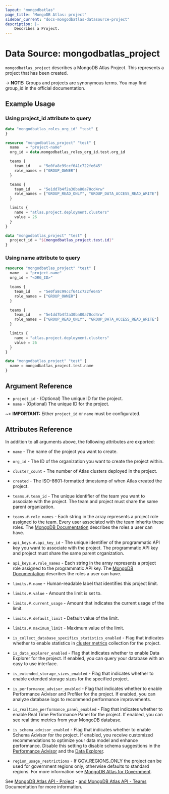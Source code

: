 ```yaml
---
layout: "mongodbatlas"
page_title: "MongoDB Atlas: project"
sidebar_current: "docs-mongodbatlas-datasource-project"
description: |-
    Describes a Project.
---
```


# Data Source: mongodbatlas_project

`mongodbatlas_project` describes a MongoDB Atlas Project. This represents a project that has been created.

-> **NOTE:** Groups and projects are synonymous terms. You may find group_id in the official documentation.

## Example Usage

### Using project_id attribute to query
```terraform
data "mongodbatlas_roles_org_id" "test" {
}

resource "mongodbatlas_project" "test" {
  name   = "project-name"
  org_id = data.mongodbatlas_roles_org_id.test.org_id

  teams {
    team_id    = "5e0fa8c99ccf641c722fe645"
    role_names = ["GROUP_OWNER"]
  }

  teams {
    team_id    = "5e1dd7b4f2a30ba80a70cd4rw"
    role_names = ["GROUP_READ_ONLY", "GROUP_DATA_ACCESS_READ_WRITE"]
  }

  limits {
    name = "atlas.project.deployment.clusters"
    value = 26
  }
}

data "mongodbatlas_project" "test" {
  project_id = "${mongodbatlas_project.test.id}"
}
```

### Using name attribute to query
```terraform
resource "mongodbatlas_project" "test" {
  name   = "project-name"
  org_id = "<ORG_ID>"

  teams {
    team_id    = "5e0fa8c99ccf641c722fe645"
    role_names = ["GROUP_OWNER"]
  }

  teams {
    team_id    = "5e1dd7b4f2a30ba80a70cd4rw"
    role_names = ["GROUP_READ_ONLY", "GROUP_DATA_ACCESS_READ_WRITE"]
  }

  limits {
    name = "atlas.project.deployment.clusters"
    value = 26
  }
}

data "mongodbatlas_project" "test" {
  name = mongodbatlas_project.test.name
}
```

## Argument Reference

* `project_id` - (Optional) The unique ID for the project.
* `name` - (Optional) The unique ID for the project.

~> **IMPORTANT:** Either `project_id` or `name` must be configurated.

## Attributes Reference

In addition to all arguments above, the following attributes are exported:

* `name` - The name of the project you want to create.
* `org_id` - The ID of the organization you want to create the project within.
* `cluster_count` - The number of Atlas clusters deployed in the project.
* `created` - The ISO-8601-formatted timestamp of when Atlas created the project.
* `teams.#.team_id` - The unique identifier of the team you want to associate with the project. The team and project must share the same parent organization.
* `teams.#.role_names` - Each string in the array represents a project role assigned to the team. Every user associated with the team inherits these roles. The [MongoDB Documentation](https://www.mongodb.com/docs/atlas/reference/user-roles/#organization-roles) describes the roles a user can have.
* `api_keys.#.api_key_id` - The unique identifier of the programmatic API key you want to associate with the project. The programmatic API key and project must share the same parent organization.
* `api_keys.#.role_names` - Each string in the array represents a project role assigned to the programmatic API key. The [MongoDB Documentation](https://www.mongodb.com/docs/atlas/reference/user-roles/#organization-roles) describes the roles a user can have.
* `limits.#.name` - Human-readable label that identifies this project limit.
* `limits.#.value` - Amount the limit is set to.
* `limits.#.current_usage` - Amount that indicates the current usage of the limit.
* `limits.#.default_limit` - Default value of the limit.
* `limits.#.maximum_limit` - Maximum value of the limit.

* `is_collect_database_specifics_statistics_enabled` - Flag that indicates whether to enable statistics in [cluster metrics](https://www.mongodb.com/docs/atlas/monitor-cluster-metrics/) collection for the project.
* `is_data_explorer_enabled` - Flag that indicates whether to enable Data Explorer for the project. If enabled, you can query your database with an easy to use interface.
* `is_extended_storage_sizes_enabled` - Flag that indicates whether to enable extended storage sizes for the specified project.
* `is_performance_advisor_enabled` - Flag that indicates whether to enable Performance Advisor and Profiler for the project. If enabled, you can analyze database logs to recommend performance improvements.
* `is_realtime_performance_panel_enabled` - Flag that indicates whether to enable Real Time Performance Panel for the project. If enabled, you can see real time metrics from your MongoDB database.
* `is_schema_advisor_enabled` - Flag that indicates whether to enable Schema Advisor for the project. If enabled, you receive customized recommendations to optimize your data model and enhance performance. Disable this setting to disable schema suggestions in the [Performance Advisor](https://www.mongodb.com/docs/atlas/performance-advisor/#std-label-performance-advisor) and the [Data Explorer](https://www.mongodb.com/docs/atlas/atlas-ui/#std-label-atlas-ui).
* `region_usage_restrictions` - If GOV_REGIONS_ONLY the project can be used for government regions only, otherwise defaults to standard regions. For more information see [MongoDB Atlas for Government](https://www.mongodb.com/docs/atlas/government/api/#creating-a-project).

  
See [MongoDB Atlas API - Project](https://www.mongodb.com/docs/atlas/reference/api-resources-spec/v2/#tag/Projects) - [and MongoDB Atlas API - Teams](https://docs.atlas.mongodb.com/reference/api/project-get-teams/) Documentation for more information.
